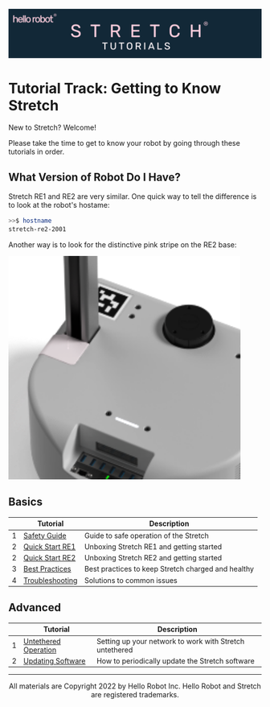 ![](../images/banner.png)
# Tutorial Track: Getting to Know Stretch
New to Stretch? Welcome!

Please take the time to get to know your robot by going through these tutorials in order.

## What Version of Robot Do I Have?

Stretch RE1 and RE2 are very similar. One quick way to tell the difference is to look at the robot's hostame:

```bash
>>$ hostname
stretch-re2-2001
```

Another way is to look for the distinctive  pink stripe on the RE2 base:

![](./images/pink_strip.png)

## Basics
|      | Tutorial                                    | Description                                        |
| ---- | ------------------------------------------- | -------------------------------------------------- |
| 1    | [Safety Guide](safety_guide.md)             | Guide to safe operation of the Stretch             |
| 2    | [Quick Start RE1](quick_start_guide_re1.md) | Unboxing Stretch RE1 and getting started           |
| 2    | [Quick Start RE2](quick_start_guide_re2.md) | Unboxing Stretch RE2 and getting started           |
| 3    | [Best Practices](best_practices.md)         | Best practices to keep Stretch charged and healthy |
| 4    | [Troubleshooting](troubleshooting_guide.md) | Solutions to common issues                         |

## Advanced
|   |Tutorial |  Description                                            |
|---|----------------------------------|---------------------------------------------------------|
| 1 | [Untethered Operation](untethered_operation.md) | Setting up your network to work with Stretch untethered |
| 2 | [Updating Software](updating_software.md)       | How to periodically update the Stretch software         |

------
<div align="center"> All materials are Copyright 2022 by Hello Robot Inc. Hello Robot and Stretch are registered trademarks.</div>
